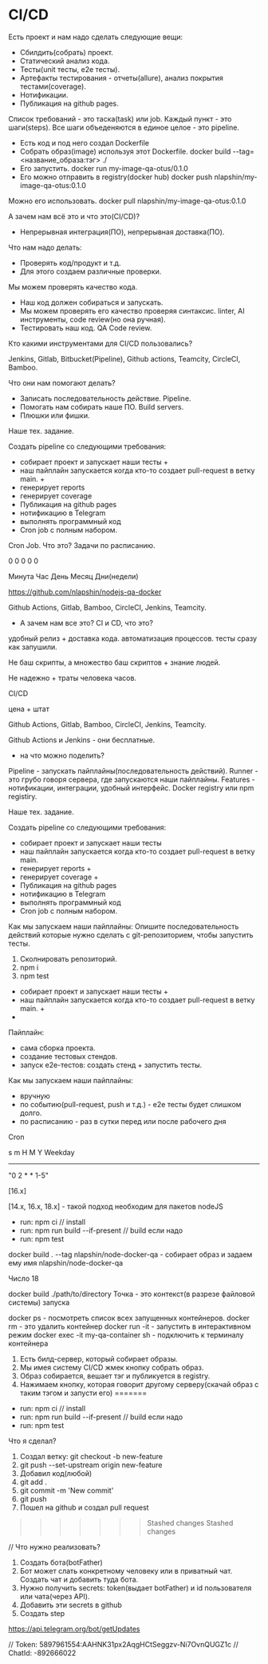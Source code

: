 # CI/CD

Есть проект и нам надо сделать следующие вещи:

- Сбилдить(собрать) проект.
- Статический анализ кода.
- Тесты(unit тесты, e2e тесты).
- Артефакты тестирования - отчеты(allure), анализ покрытия тестами(coverage).
- Нотификации.
- Публикация на github pages.

Список требований - это таска(task) или job.
Каждый пункт - это шаги(steps).
Все шаги объеденяются в единое целое - это pipeline.


<!-- - выполнять программный код
- Cron job с полным набором. -->






































- Есть код и под него создал Dockerfile
- Собрать образ(image) используя этот Dockerfile. docker build --tag=<название_образа:тэг> ./
- Его запустить. docker run my-image-qa-otus/0.1.0
- Его можно отправить в registry(docker hub) docker push nlapshin/my-image-qa-otus:0.1.0
  
Можно его использовать. docker pull nlapshin/my-image-qa-otus:0.1.0

А зачем нам всё это и что это(CI/CD)?

- Непрерывная интеграция(ПО), непрерывная доставка(ПО).

Что нам надо делать:
- Проверять код/продукт и т.д.
- Для этого создаем различные проверки.

Мы можем проверять качество кода.
- Наш код должен собираться и запускать.
- Мы можем проверять его качество проверяя синтаксис. linter, AI инструменты, code review(но она ручная).
- Тестировать наш код. QA Code review.

Кто какими инструментами для CI/CD пользовались?

Jenkins, Gitlab, Bitbucket(Pipeline), Github actions, Teamcity, CircleCI, Bamboo.

Что они нам помогают делать?

- Записать последовательность действие. Pipeline.
- Помогать нам собирать наше ПО. Build servers.
- Плюшки или фишки.

Наше тех. задание.

Создать pipeline со следующими требования:

- собирает проект и запускает наши тесты +
- наш пайплайн запускается когда кто-то создает pull-request в ветку main. +
- генерирует reports
- генерирует coverage
- Публикация на github pages
- нотификацию в Telegram
- выполнять программный код
- Cron job с полным набором.

Cron Job. Что это? Задачи по расписанию.

0 0 0 0 0

Минута Час День Месяц Дни(недели)

























https://github.com/nlapshin/nodejs-qa-docker

Github Actions, Gitlab, Bamboo, CircleCI, Jenkins, Teamcity.

- А зачем нам все это? CI и CD, что это?

удобный релиз + доставка кода.
автоматизация процессов.
тесты сразу как запушили.

Не баш скрипты, а множество баш скриптов + знание людей.

Не надежно + траты человека часов.

CI/CD

цена + штат

Github Actions, Gitlab, Bamboo, CircleCI, Jenkins, Teamcity.

Github Actions и Jenkins - они бесплатные.

- на что можно поделить?

Pipeline - запускать пайплайны(последовательность действий).
Runner - это грубо говоря сервера, где запускаются наши пайплайны.
Features - нотификации, интеграции, удобный интерфейс. Docker registry или npm registiry.

Наше тех. задание.

Создать pipeline со следующими требования:

- собирает проект и запускает наши тесты
- наш пайплайн запускается когда кто-то создает pull-request в ветку main.
- генерирует reports +
- генерирует coverage +
- Публикация на github pages
- нотификацию в Telegram
- выполнять программный код
- Cron job с полным набором.

Как мы запускаем наши пайплайны:
Опишите последовательность действий которые нужно сделать с git-репозиторием, чтобы запустить тесты.

1. Сколнировать репозиторий.
2. npm i
3. npm test
- собирает проект и запускает наши тесты +
- наш пайплайн запускается когда кто-то создает pull-request в ветку main. +
- 
Пайплайн:
- сама сборка проекта.
- создание тестовых стендов.
- запуск e2e-тестов: создать стенд + запустить тесты.

Как мы запускаем наши пайплайны:

- вручную
- по событию(pull-request, push и т.д.) - e2e тесты будет слишком долго.
- по расписанию - раз в сутки перед или после рабочего дня


Сron

s m H M Y Weekday
* * * * * *

"0 2 * * 1-5"

[16.x]

[14.x, 16.x, 18.x] - такой подход необходим для пакетов nodeJS

- run: npm ci // install
- run: npm run build --if-present // build если надо
- run: npm test

docker build . --tag nlapshin/node-docker-qa - собирает образ и задаем ему имя nlapshin/node-docker-qa

Число 18

docker build ./path/to/directory Точка - это контекст(в разрезе файловой системы) запуска

docker ps - посмотреть список всех запущенных контейнеров.
docker rm <name> - это удалить контейнер
docker run -it - запустить в интерактивном режим
docker exec -it my-qa-container sh - подключить к терминалу контейнера

1. Есть билд-сервер, который собирает образы.
2. Мы имея систему CI/CD жмек кнопку собрать образ.
3. Образ собирается, вешает тэг и публикуется в registry.
4. Нажимаем кнопку, которая говорит другому серверу(скачай образ с таким тэгом и запусти его)
=======
- run: npm ci // install
- run: npm run build --if-present // build если надо
- run: npm test


Что я сделал?
1. Создал ветку: git checkout -b new-feature
2. git push --set-upstream origin new-feature 
3. Добавил код(любой)
4. git add .
5. git commit -m 'New commit'
6. git push
7. Пошел на github и создал pull request
>>>>>>> Stashed changes
>>>>>>> Stashed changes

// Что нужно реализовать?

1. Создать бота(botFather)
2. Бот может слать конкретному человеку или в приватный чат. Создать чат и добавить туда бота.
3. Нужно получить secrets: token(выдает botFather) и id пользователя или чата(через API).
4. Добавить эти secrets в github
5. Создать step


https://api.telegram.org/bot/getUpdates


// Token: 5897961554:AAHNK31px2AqgHCtSeggzv-Ni7OvnQUGZ1c
// ChatId: -892666022
